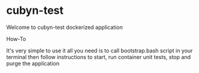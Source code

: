 # cubyn-test

Welcome to cubyn-test dockerized application

How-To

It's very simple to use it all you need is to call bootstrap.bash script in your terminal then follow instructions to start, run container unit tests, stop and purge the application